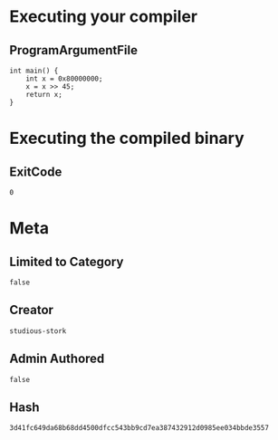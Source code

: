 # Executing your compiler

## ProgramArgumentFile

```
int main() {
    int x = 0x80000000;
    x = x >> 45;
    return x;
}
```

# Executing the compiled binary

## ExitCode

```
0
```

# Meta

## Limited to Category

```
false
```

## Creator

```
studious-stork
```

## Admin Authored

```
false
```

## Hash

```
3d41fc649da68b68dd4500dfcc543bb9cd7ea387432912d0985ee034bbde3557
```
